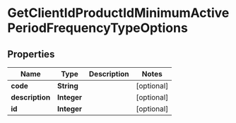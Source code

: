 

# GetClientIdProductIdMinimumActivePeriodFrequencyTypeOptions


## Properties

| Name | Type | Description | Notes |
|------------ | ------------- | ------------- | -------------|
|**code** | **String** |  |  [optional] |
|**description** | **Integer** |  |  [optional] |
|**id** | **Integer** |  |  [optional] |



